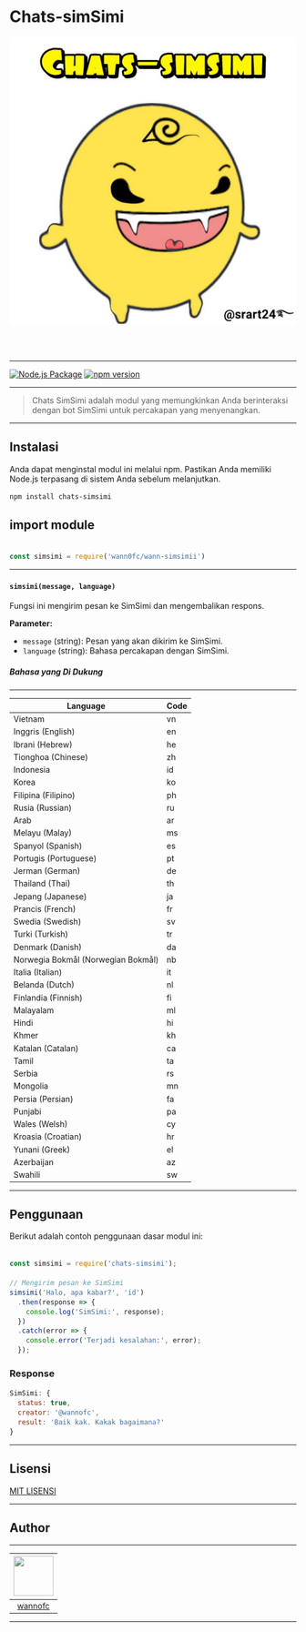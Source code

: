 # Chats-simSimi


![srart24](img/srart24.jpg)

<br><br>

---

[![Node.js Package](https://github.com/rdokuwww/chats-simsimi/actions/workflows/npm-publish.yml/badge.svg)](https://github.com/rdpkuwww/chats-simsimi/actions/workflows/npm-publish.yml)
[![npm version](https://badge.fury.io/js/chats-simsimi.svg)](https://www.npmjs.com/package/chats-simsimi)

---

> Chats SimSimi adalah modul yang memungkinkan Anda berinteraksi dengan bot SimSimi untuk percakapan yang menyenangkan.

---

## Instalasi

Anda dapat menginstal modul ini melalui npm. Pastikan Anda memiliki Node.js terpasang di sistem Anda sebelum melanjutkan.

```bash
npm install chats-simsimi

```

## import module
``` js

const simsimi = require('wann0fc/wann-simsimii')

```

---

#### `simsimi(message, language)`

Fungsi ini mengirim pesan ke SimSimi dan mengembalikan respons.

**Parameter:**

- `message` (string): Pesan yang akan dikirim ke SimSimi.
- `language` (string): Bahasa percakapan dengan SimSimi. 



##### Bahasa yang Di Dukung

---

| Language                   | Code  |
|-------------------------|-------|
| Vietnam           | vn    |
| Inggris (English) | en    |
| Ibrani (Hebrew)   | he    |
| Tionghoa (Chinese)| zh    |
| Indonesia         | id    |
| Korea             | ko    |
| Filipina (Filipino)| ph   |
| Rusia (Russian)   | ru    |
| Arab              | ar    |
| Melayu (Malay)    | ms    |
| Spanyol (Spanish) | es    |
| Portugis (Portuguese) | pt |
| Jerman (German)   | de    |
| Thailand (Thai)   | th    |
| Jepang (Japanese) | ja    |
| Prancis (French)  | fr    |
| Swedia (Swedish)  | sv    |
| Turki (Turkish)   | tr    |
| Denmark (Danish)  | da    |
| Norwegia Bokmål (Norwegian Bokmål) | nb |
| Italia (Italian)  | it    |
| Belanda (Dutch)   | nl    |
| Finlandia (Finnish) | fi   |
| Malayalam         | ml    |
| Hindi             | hi    |
| Khmer             | kh    |
| Katalan (Catalan) | ca    |
| Tamil             | ta    |
| Serbia            | rs    |
| Mongolia          | mn    |
| Persia (Persian)  | fa    |
| Punjabi           | pa    |
| Wales (Welsh)     | cy    |
| Kroasia (Croatian)| hr    |
| Yunani (Greek)    | el    |
| Azerbaijan        | az    |
| Swahili           | sw    |

---

## Penggunaan

Berikut adalah contoh penggunaan dasar modul ini:

``` js

const simsimi = require('chats-simsimi');

// Mengirim pesan ke SimSimi
simsimi('Halo, apa kabar?', 'id')
  .then(response => {
    console.log('SimSimi:', response);
  })
  .catch(error => {
    console.error('Terjadi kesalahan:', error);
  });

```

### Response
``` js
SimSimi: {
  status: true,
  creator: '@wannofc',
  result: 'Baik kak. Kakak bagaimana?'
}
```

---


## Lisensi

 [MIT LISENSI](LICENSE)


---



## Author

---

| <img src="https://github.com/srart24.png" width="70" height="70"> |
| :---: |
| [wannofc](https://github.com/rdpkuwww) |

---
